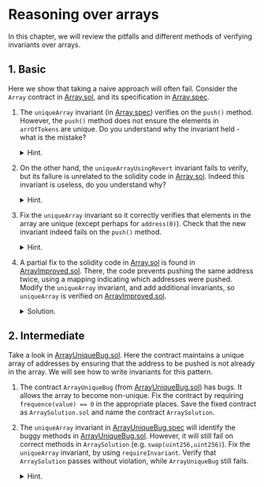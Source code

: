 # Reasoning over arrays
In this chapter, we will review the pitfalls and different methods of verifying invariants over arrays.

## 1. Basic
Here we show that taking a naive approach will often fail.
Consider the `Array` contract in [Array.sol](1.Basic/Array.sol), and its
specification in [Array.spec](1.Basic/Array.spec).

1. The `uniqueArray` invariant (in [Array.spec](1.Basic/Array.spec))
   verifies on the `push()` method. However, the `push()` method does not
   ensure the elements in `arrOfTokens` are unique.
   Do you understand why the invariant held - what is the mistake?
   <details>
   <summary>Hint. </summary>

   Recall that by default the Prover ignores reverting paths.

   </details>
1. On the other hand, the `uniqueArrayUsingRevert` invariant fails to verify,
   but its failure is unrelated to the solidity code in
   [Array.sol](1.Basic/Array.sol). Indeed this invariant is useless, do you
   understand why?
   <details>
   <summary>Hint.</summary>

   What is the value of `get@withrevert(i)` when the function does revert?

   </details>
1. Fix the `uniqueArray` invariant so it correctly verifies that elements in
   the array are unique (except perhaps for `address(0)`). Check that the new
   invariant indeed fails on the `push()` method.
   <details>
   <summary>Hint.</summary>

   Use `getWithDefaultValue` method. A solution can be found in
   [ArraySemiFixed.spec](../Solutions/12.Lesson_Arrays/1.Basic/ArraySemiFixed.spec).

   </details>
1. A partial fix to the solidity code in [Array.sol](1.Basic/Array.sol) is found
   in [ArrayImproved.sol](1.Basic/ArrayImproved.sol). There, the code prevents
   pushing the same address twice, using a mapping indicating which addresses
   were pushed. Modify the `uniqueArray` invariant, and add additional invariants,
   so `uniqueArray` is verified on [ArrayImproved.sol](1.Basic/ArrayImproved.sol).
   <details>
   <summary>Solution.</summary>
   
   See [Array.spec](../Solutions/12.Lesson_Arrays/1.Basic/Array.spec).

   </details>

## 2. Intermediate
Take a look in [ArrayUniqueBug.sol](2.Intermediate/ArrayUniqueBug.sol). Here
the contract maintains a unique array of addresses by ensuring that the address
to be pushed is not already in the array. We will see how to write invariants for
this pattern.

1. The contract `ArrayUniqueBug` (from
   [ArrayUniqueBug.sol](2.Intermediate/ArrayUniqueBug.sol)) has bugs. It allows the
   array to become non-unique. Fix the contract by requiring `frequence(value) == 0`
   in the appropriate places. Save the fixed contract as `ArraySolution.sol` and name
   the contract `ArraySolution`.
1. The `uniqueArray` invariant in
   [ArrayUniqueBug.spec](2.Intermediate/ArrayUniqueBug.spec) will identify the buggy
   methods in [ArrayUniqueBug.sol](2.Intermediate/ArrayUniqueBug.sol). However,
   it will still fail on correct methods in `ArraySolution` (e.g. `swap(uint256,uint256)`).
   Fix the `uniqueArray` invariant, by using `requireInvariant`. Verify that
   `ArraySolution` passes without violation, while `ArrayUniqueBug` still fails.
   <details>
   <summary>Hint.</summary>

   You must ensure that `frequency` does not get too high.

   </details>
